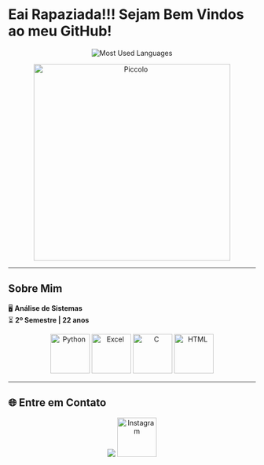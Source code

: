 # Eai Rapaziada!!! Sejam Bem Vindos ao meu GitHub!

<div align="center">
  
![Most Used Languages](https://github-readme-stats.vercel.app/api/top-langs/?username=Mrocha2002&theme=radical&layout=compact&card_width=400)

</div>

<div align="center">
  <img src="https://i.redd.it/2uha1pm7gbt91.gif" alt="Piccolo" width="400"/>
</div>

---

## Sobre Mim

🖥️ **Análise de Sistemas**  
⏳ **2º Semestre | 22 anos**  

<div align="center">
  <img src="https://img.icons8.com/color/96/000000/python--v1.png" alt="Python" width="80"/>
  <img src="https://img.icons8.com/color/96/000000/microsoft-excel-2019.png" alt="Excel" width="80"/>
  <img src="https://img.icons8.com/color/96/000000/c-programming.png" alt="C" width="80"/>
  <img src="https://img.icons8.com/color/96/000000/html-5.png" alt="HTML" width="80"/>
</div>

---

## 🌐 Entre em Contato

<div align="center">
  <a href="https://www.linkedin.com/in/matheus-rocha-894921266/" target="_blank"><img src="https://img.shields.io/badge/-LinkedIn-%230077B5?style=for-the-badge&logo=linkedin&logoColor=white" target="_blank"></a>
  <a href="https://www.instagram.com/m_roccha_?igsh=MTd0Z2dtcDQ4cXJlag==" target="_blank"><img src="https://img.icons8.com/color/96/000000/instagram-new.png" alt="Instagram" width="80"></a>
</div>
